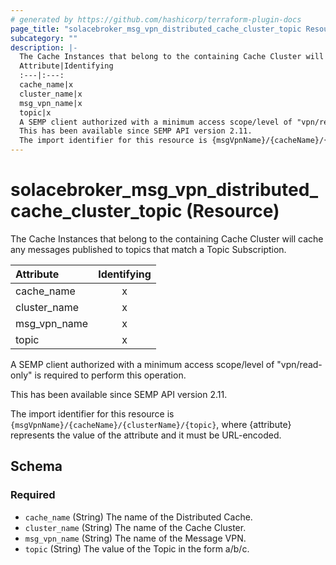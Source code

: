 ```yaml
---
# generated by https://github.com/hashicorp/terraform-plugin-docs
page_title: "solacebroker_msg_vpn_distributed_cache_cluster_topic Resource - solacebroker"
subcategory: ""
description: |-
  The Cache Instances that belong to the containing Cache Cluster will cache any messages published to topics that match a Topic Subscription.
  Attribute|Identifying
  :---|:---:
  cache_name|x
  cluster_name|x
  msg_vpn_name|x
  topic|x
  A SEMP client authorized with a minimum access scope/level of "vpn/read-only" is required to perform this operation.
  This has been available since SEMP API version 2.11.
  The import identifier for this resource is {msgVpnName}/{cacheName}/{clusterName}/{topic}, where {attribute} represents the value of the attribute and it must be URL-encoded.
---
```


# solacebroker_msg_vpn_distributed_cache_cluster_topic (Resource)

The Cache Instances that belong to the containing Cache Cluster will cache any messages published to topics that match a Topic Subscription.


Attribute|Identifying
:---|:---:
cache_name|x
cluster_name|x
msg_vpn_name|x
topic|x



A SEMP client authorized with a minimum access scope/level of "vpn/read-only" is required to perform this operation.

This has been available since SEMP API version 2.11.

The import identifier for this resource is `{msgVpnName}/{cacheName}/{clusterName}/{topic}`, where {attribute} represents the value of the attribute and it must be URL-encoded.



<!-- schema generated by tfplugindocs -->
## Schema

### Required

- `cache_name` (String) The name of the Distributed Cache.
- `cluster_name` (String) The name of the Cache Cluster.
- `msg_vpn_name` (String) The name of the Message VPN.
- `topic` (String) The value of the Topic in the form a/b/c.
